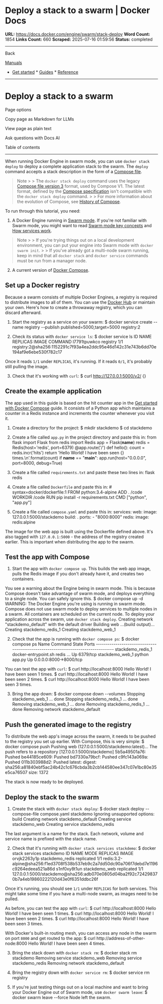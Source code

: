# Deploy a stack to a swarm | Docker Docs

**URL:** https://docs.docker.com/engine/swarm/stack-deploy
**Word Count:** 1854
**Links Count:** 660
**Scraped:** 2025-07-16 01:59:56
**Status:** completed

---

Back

[Manuals](https://docs.docker.com/manuals/)

  * [Get started](https://docs.docker.com/get-started/)   * [Guides](https://docs.docker.com/guides/)   * [Reference](https://docs.docker.com/reference/)

* * *

# Deploy a stack to a swarm

Page options

Copy page as Markdown for LLMs

View page as plain text

Ask questions with Docs AI

Table of contents

* * *

When running Docker Engine in swarm mode, you can use `docker stack deploy` to deploy a complete application stack to the swarm. The `deploy` command accepts a stack description in the form of a [Compose file](https://docs.docker.com/reference/compose-file/legacy-versions/).

> Note >  > The `docker stack deploy` command uses the legacy [Compose file version 3](https://docs.docker.com/reference/compose-file/legacy-versions/) format, used by Compose V1. The latest format, defined by the [Compose specification](https://docs.docker.com/reference/compose-file/) isn't compatible with the `docker stack deploy` command. >  > For more information about the evolution of Compose, see [History of Compose](https://docs.docker.com/compose/history/).

To run through this tutorial, you need:

  1. A Docker Engine running in [Swarm mode](https://docs.docker.com/engine/swarm/swarm-mode/). If you're not familiar with Swarm mode, you might want to read [Swarm mode key concepts](https://docs.docker.com/engine/swarm/key-concepts/) and [How services work](https://docs.docker.com/engine/swarm/how-swarm-mode-works/services/).

> Note >  > If you're trying things out on a local development environment, you can put your engine into Swarm mode with `docker swarm init`. >  > If you've already got a multi-node swarm running, keep in mind that all `docker stack` and `docker service` commands must be run from a manager node.

  2. A current version of [Docker Compose](https://docs.docker.com/compose/install/).

## Set up a Docker registry

Because a swarm consists of multiple Docker Engines, a registry is required to distribute images to all of them. You can use the [Docker Hub](https://hub.docker.com) or maintain your own. Here's how to create a throwaway registry, which you can discard afterward.

  1. Start the registry as a service on your swarm:                    $ docker service create --name registry --publish published=5000,target=5000 registry:2          

  2. Check its status with `docker service ls`:                    $ docker service ls                    ID            NAME      REPLICAS  IMAGE                                                                               COMMAND          l7791tpuwkco  registry  1/1       registry:2@sha256:1152291c7f93a4ea2ddc95e46d142c31e743b6dd70e194af9e6ebe530f782c17          

Once it reads `1/1` under `REPLICAS`, it's running. If it reads `0/1`, it's probably still pulling the image.

  3. Check that it's working with `curl`:                    $ curl http://127.0.0.1:5000/v2/                    {}          

## Create the example application

The app used in this guide is based on the hit counter app in the [Get started with Docker Compose](https://docs.docker.com/compose/gettingstarted/) guide. It consists of a Python app which maintains a counter in a Redis instance and increments the counter whenever you visit it.

  1. Create a directory for the project:                    $ mkdir stackdemo          $ cd stackdemo          

  2. Create a file called `app.py` in the project directory and paste this in:                    from flask import Flask          from redis import Redis                    app = Flask(__name__)          redis = Redis(host='redis', port=6379)                    @app.route('/')          def hello():              count = redis.incr('hits')              return 'Hello World! I have been seen {} times.\n'.format(count)                    if __name__ == "__main__":              app.run(host="0.0.0.0", port=8000, debug=True)

  3. Create a file called `requirements.txt` and paste these two lines in:                    flask          redis

  4. Create a file called `Dockerfile` and paste this in:                    # syntax=docker/dockerfile:1          FROM python:3.4-alpine          ADD . /code          WORKDIR /code          RUN pip install -r requirements.txt          CMD ["python", "app.py"]

  5. Create a file called `compose.yaml` and paste this in:                    services:              web:                image: 127.0.0.1:5000/stackdemo                build: .                ports:                  - "8000:8000"              redis:                image: redis:alpine

The image for the web app is built using the Dockerfile defined above. It's also tagged with `127.0.0.1:5000` \- the address of the registry created earlier. This is important when distributing the app to the swarm.

## Test the app with Compose

  1. Start the app with `docker compose up`. This builds the web app image, pulls the Redis image if you don't already have it, and creates two containers.

You see a warning about the Engine being in swarm mode. This is because Compose doesn't take advantage of swarm mode, and deploys everything to a single node. You can safely ignore this.                    $ docker compose up -d                    WARNING: The Docker Engine you're using is running in swarm mode.                    Compose does not use swarm mode to deploy services to multiple nodes in          a swarm. All containers are scheduled on the current node.                    To deploy your application across the swarm, use `docker stack deploy`.                    Creating network "stackdemo_default" with the default driver          Building web          ...(build output)...          Creating stackdemo_redis_1          Creating stackdemo_web_1          

  2. Check that the app is running with `docker compose ps`:                    $ docker compose ps                          Name                     Command               State           Ports          -----------------------------------------------------------------------------------          stackdemo_redis_1   docker-entrypoint.sh redis ...   Up      6379/tcp          stackdemo_web_1     python app.py                    Up      0.0.0.0:8000->8000/tcp          

You can test the app with `curl`:                    $ curl http://localhost:8000          Hello World! I have been seen 1 times.                    $ curl http://localhost:8000          Hello World! I have been seen 2 times.                    $ curl http://localhost:8000          Hello World! I have been seen 3 times.          

  3. Bring the app down:                    $ docker compose down --volumes                    Stopping stackdemo_web_1 ... done          Stopping stackdemo_redis_1 ... done          Removing stackdemo_web_1 ... done          Removing stackdemo_redis_1 ... done          Removing network stackdemo_default          

## Push the generated image to the registry

To distribute the web app's image across the swarm, it needs to be pushed to the registry you set up earlier. With Compose, this is very simple:               $ docker compose push          Pushing web (127.0.0.1:5000/stackdemo:latest)...     The push refers to a repository [127.0.0.1:5000/stackdemo]     5b5a49501a76: Pushed     be44185ce609: Pushed     bd7330a79bcf: Pushed     c9fc143a069a: Pushed     011b303988d2: Pushed     latest: digest: sha256:a81840ebf5ac24b42c1c676cbda3b2cb144580ee347c07e1bc80e35e5ca76507 size: 1372     

The stack is now ready to be deployed.

## Deploy the stack to the swarm

  1. Create the stack with `docker stack deploy`:                    $ docker stack deploy --compose-file compose.yaml stackdemo                    Ignoring unsupported options: build                    Creating network stackdemo_default          Creating service stackdemo_web          Creating service stackdemo_redis          

The last argument is a name for the stack. Each network, volume and service name is prefixed with the stack name.

  2. Check that it's running with `docker stack services stackdemo`:                    $ docker stack services stackdemo                    ID            NAME             MODE        REPLICAS  IMAGE          orvjk2263y1p  stackdemo_redis  replicated  1/1       redis:3.2-alpine@sha256:f1ed3708f538b537eb9c2a7dd50dc90a706f7debd7e1196c9264edeea521a86d          s1nf0xy8t1un  stackdemo_web    replicated  1/1       127.0.0.1:5000/stackdemo@sha256:adb070e0805d04ba2f92c724298370b7a4eb19860222120d43e0f6351ddbc26f          

Once it's running, you should see `1/1` under `REPLICAS` for both services. This might take some time if you have a multi-node swarm, as images need to be pulled.

As before, you can test the app with `curl`:                    $ curl http://localhost:8000          Hello World! I have been seen 1 times.                    $ curl http://localhost:8000          Hello World! I have been seen 2 times.                    $ curl http://localhost:8000          Hello World! I have been seen 3 times.          

With Docker's built-in routing mesh, you can access any node in the swarm on port `8000` and get routed to the app:                    $ curl http://address-of-other-node:8000          Hello World! I have been seen 4 times.          

  3. Bring the stack down with `docker stack rm`:                    $ docker stack rm stackdemo                    Removing service stackdemo_web          Removing service stackdemo_redis          Removing network stackdemo_default          

  4. Bring the registry down with `docker service rm`:                    $ docker service rm registry          

  5. If you're just testing things out on a local machine and want to bring your Docker Engine out of Swarm mode, use `docker swarm leave`:                    $ docker swarm leave --force                    Node left the swarm.